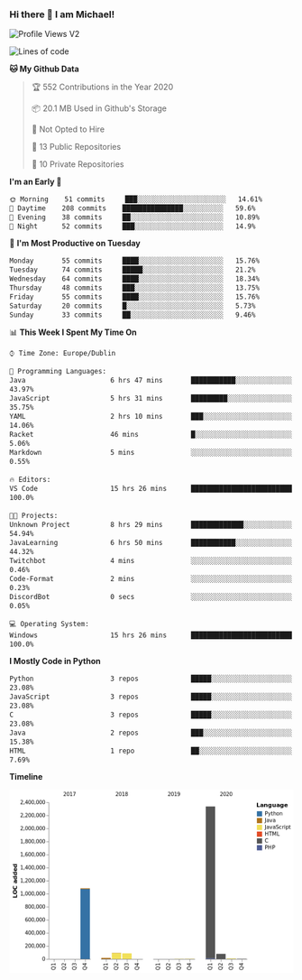 ### Hi there 👋 I am Michael!

![Profile Views V2](https://komarev.com/ghpvc/?username=AppDevMichael)

<!--START_SECTION:waka-->
![Lines of code](https://img.shields.io/badge/From%20Hello%20World%20I%27ve%20Written-11.8%20million%20lines%20of%20code-blue)

**🐱 My Github Data** 

> 🏆 552 Contributions in the Year 2020
 > 
> 📦 20.1 MB Used in Github's Storage 
 > 
> 🚫 Not Opted to Hire
 > 
> 📜 13 Public Repositories
 > 
> 🔑 10 Private Repositories 

**I'm an Early 🐤** 

```text
🌞 Morning    51 commits     ███░░░░░░░░░░░░░░░░░░░░░░   14.61% 
🌆 Daytime    208 commits    ███████████████░░░░░░░░░░   59.6% 
🌃 Evening    38 commits     ██░░░░░░░░░░░░░░░░░░░░░░░   10.89% 
🌙 Night      52 commits     ███░░░░░░░░░░░░░░░░░░░░░░   14.9%

```
📅 **I'm Most Productive on Tuesday** 

```text
Monday       55 commits     ████░░░░░░░░░░░░░░░░░░░░░   15.76% 
Tuesday      74 commits     █████░░░░░░░░░░░░░░░░░░░░   21.2% 
Wednesday    64 commits     ████░░░░░░░░░░░░░░░░░░░░░   18.34% 
Thursday     48 commits     ███░░░░░░░░░░░░░░░░░░░░░░   13.75% 
Friday       55 commits     ████░░░░░░░░░░░░░░░░░░░░░   15.76% 
Saturday     20 commits     █░░░░░░░░░░░░░░░░░░░░░░░░   5.73% 
Sunday       33 commits     ██░░░░░░░░░░░░░░░░░░░░░░░   9.46%

```


📊 **This Week I Spent My Time On** 

```text
⌚︎ Time Zone: Europe/Dublin

💬 Programming Languages: 
Java                     6 hrs 47 mins       ███████████░░░░░░░░░░░░░░   43.97% 
JavaScript               5 hrs 31 mins       █████████░░░░░░░░░░░░░░░░   35.75% 
YAML                     2 hrs 10 mins       ███░░░░░░░░░░░░░░░░░░░░░░   14.06% 
Racket                   46 mins             █░░░░░░░░░░░░░░░░░░░░░░░░   5.06% 
Markdown                 5 mins              ░░░░░░░░░░░░░░░░░░░░░░░░░   0.55%

🔥 Editors: 
VS Code                  15 hrs 26 mins      █████████████████████████   100.0%

🐱‍💻 Projects: 
Unknown Project          8 hrs 29 mins       █████████████░░░░░░░░░░░░   54.94% 
JavaLearning             6 hrs 50 mins       ███████████░░░░░░░░░░░░░░   44.32% 
Twitchbot                4 mins              ░░░░░░░░░░░░░░░░░░░░░░░░░   0.46% 
Code-Format              2 mins              ░░░░░░░░░░░░░░░░░░░░░░░░░   0.23% 
DiscordBot               0 secs              ░░░░░░░░░░░░░░░░░░░░░░░░░   0.05%

💻 Operating System: 
Windows                  15 hrs 26 mins      █████████████████████████   100.0%

```

**I Mostly Code in Python** 

```text
Python                   3 repos             █████░░░░░░░░░░░░░░░░░░░░   23.08% 
JavaScript               3 repos             █████░░░░░░░░░░░░░░░░░░░░   23.08% 
C                        3 repos             █████░░░░░░░░░░░░░░░░░░░░   23.08% 
Java                     2 repos             ███░░░░░░░░░░░░░░░░░░░░░░   15.38% 
HTML                     1 repo              ██░░░░░░░░░░░░░░░░░░░░░░░   7.69%

```


**Timeline**

![Chart not found](https://github.com/AppDevMichael/AppDevMichael/blob/master/charts/bar_graph.png) 


<!--END_SECTION:waka-->

